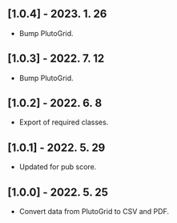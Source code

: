 ## [1.0.4] - 2023. 1. 26

* Bump PlutoGrid.

## [1.0.3] - 2022. 7. 12

* Bump PlutoGrid.

## [1.0.2] - 2022. 6. 8

* Export of required classes.

## [1.0.1] - 2022. 5. 29

* Updated for pub score.


## [1.0.0] - 2022. 5. 25

* Convert data from PlutoGrid to CSV and PDF.
